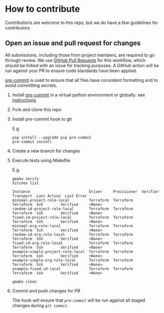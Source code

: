 # How to contribute

Contributions are welcome to this repo, but we do have a few guidelines for
contributors.

## Open an issue and pull request for changes

All submissions, including those from project members, are required to go through
review. We use [GitHub Pull Requests](https://help.github.com/articles/about-pull-requests/)
for this workflow, which should be linked with an issue for tracking purposes.
A GitHub action will be run against your PR to ensure code standards have been
applied.

[pre-commit] is used to ensure that all files have consistent formatting and to
avoid committing secrets.

1. Install [pre-commit] in a virtual python environment or globally: see [instructions](https://pre-commit.com/#installation)
2. Fork and clone this repo
3. Install pre-commit hook to git

   E.g.

   ```shell
   pip install --upgrade pip pre-commit
   pre-commit install
   ```

4. Create a new branch for changes
5. Execute tests using Makefile

   E.g.

   ```shell
   gmake verify
   kitchen list
   ```

   ```text
   Instance                           Driver     Provisioner  Verifier   Transport  Last Action  Last Error
   minimal-project-role-local         Terraform  Terraform    Terraform  Ssh        Verified     <None>
   random-id-project-role-local       Terraform  Terraform    Terraform  Ssh        Verified     <None>
   fixed-id-project-role-local        Terraform  Terraform    Terraform  Ssh        Verified     <None>
   minimal-org-role-local             Terraform  Terraform    Terraform  Ssh        Verified     <None>
   random-id-org-role-local           Terraform  Terraform    Terraform  Ssh        Verified     <None>
   fixed-id-org-role-local            Terraform  Terraform    Terraform  Ssh        Verified     <None>
   example-simple-project-role-local  Terraform  Terraform    Terraform  Ssh        Verified     <None>
   example-simple-org-role-local      Terraform  Terraform    Terraform  Ssh        Verified     <None>
   example-fixed-id-local             Terraform  Terraform    Terraform  Ssh        Verified     <None>
   ```

   ```shell
   gmake clean
   ```

6. Commit and push changes for PR

   The hook will ensure that `pre-commit` will be run against all staged changes
   during `git commit`.

[pre-commit]: https://pre-commit.com/
